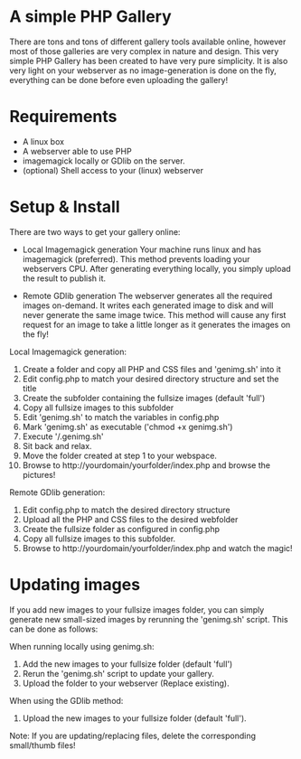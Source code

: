 A simple PHP Gallery
====================

There are tons and tons of different gallery tools available online, however
most of those galleries are very complex in nature and design. This very simple
PHP Gallery has been created to have very pure simplicity. It is also very light
on your webserver as no image-generation is done on the fly, everything can be
done before even uploading the gallery!


Requirements
============
* A linux box
* A webserver able to use PHP
* imagemagick locally or GDlib on the server.
* (optional) Shell access to your (linux) webserver


Setup & Install
===============
There are two ways to get your gallery online:
* Local Imagemagick generation 
  Your machine runs linux and has imagemagick (preferred). This method prevents
  loading your webservers CPU. After generating everything locally, you simply
  upload the result to publish it.
  
* Remote GDlib generation
  The webserver generates all the required images on-demand. It writes each
  generated image to disk and will never generate the same image twice.
  This method will cause any first request for an image to take a little longer
  as it generates the images on the fly!

Local Imagemagick generation:
1. Create a folder and copy all PHP and CSS files and 'genimg.sh' into it
2. Edit config.php to match your desired directory structure and set the title
3. Create the subfolder containing the fullsize images (default 'full')
4. Copy all fullsize images to this subfolder
5. Edit 'genimg.sh' to match the variables in config.php
6. Mark 'genimg.sh' as executable ('chmod +x genimg.sh')
7. Execute '/.genimg.sh'
8. Sit back and relax.
9. Move the folder created at step 1 to your webspace.
10. Browse to http://yourdomain/yourfolder/index.php and browse the pictures!

Remote GDlib generation:
1. Edit config.php to match the desired directory structure
2. Upload all the PHP and CSS files to the desired webfolder
3. Create the fullsize folder as configured in config.php
4. Copy all fullsize images to this subfolder.
5. Browse to http://yourdomain/yourfolder/index.php and watch the magic!


Updating images
===============
If you add new images to your fullsize images folder, you can simply generate
new small-sized images by rerunning the 'genimg.sh' script. This can be done as
follows:

When running locally using genimg.sh:
1. Add the new images to your fullsize folder (default 'full')
2. Rerun the 'genimg.sh' script to update your gallery.
3. Upload the folder to your webserver (Replace existing).

When using the GDlib method:
1. Upload the new images to your fullsize folder (default 'full').

Note:
If you are updating/replacing files, delete the corresponding small/thumb files!
